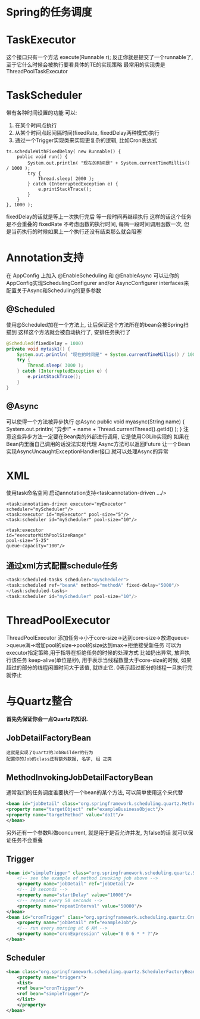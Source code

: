 # Spring的任务调度 #


# TaskExecutor #
这个接口只有一个方法 execute(Runnable r); 反正你就是提交了一个runnable了, 至于它什么时候会被执行要看具体的TE的实现策略
最常用的实现类是 ThreadPoolTaskExecutor


# TaskScheduler #
带有各种时间设置的功能
可以:
1. 在某个时间点执行
2. 从某个时间点起间隔时间(fixedRate, fixedDelay两种模式)执行
3. 通过一个Trigger实现类来实现更复杂的逻辑, 比如Cron表达式
	
```
ts.scheduleWithFixedDelay( new Runnable() {
	public void run() {
		System.out.println( "现在的时间是" + System.currentTimeMillis() / 1000 );
		try {
			Thread.sleep( 2000 );
		} catch (InterruptedException e) {
			e.printStackTrace();
		}
	}
}, 1000 );
```
fixedDelay的话就是等上一次执行完后 等一段时间再继续执行 这样的话这个任务是不会重叠的
fixedRate 不考虑函数的执行时间, 每隔一段时间调用函数一次, 但是当药执行的时候如果上一个执行还没有结束那么就会阻塞

# Annotation支持 #
在 AppConfig 上加入 @EnableScheduling 和 @EnableAsync
可以让你的AppConfig实现SchedulingConfigurer and/or AsyncConfigurer interfaces来配置关于Async和Scheduling的更多参数

## @Scheduled ##
使用@Scheduled加在一个方法上, 让后保证这个方法所在的bean会被Spring扫描到
这样这个方法就会被自动执行了, 安排任务执行了
```java
@Scheduled(fixedDelay = 1000)
private void mytask1() {
	System.out.println( "现在的时间是" + System.currentTimeMillis() / 1000 );
	try {
		Thread.sleep( 3000 );
	} catch (InterruptedException e) {
		e.printStackTrace();
	}
}
```

## @Async ##
可以使得一个方法被异步执行
@Async
public void myasync(String name) {
	System.out.println( "异步!" + name + Thread.currentThread().getId() );
}
注意这些异步方法一定要在Bean类的外部进行调用, 它是使用CGLib实现的
如果在Bean内里面自己调用的话没法实现代理
Async方法可以返回Future
让一个Bean实现AsyncUncaughtExceptionHandler接口
就可以处理Async的异常


# XML #
使用task命名空间
启动annotation支持<task:annotation-driven .../>
```
<task:annotation-driven executor="myExecutor" scheduler="myScheduler"/>
<task:executor id="myExecutor" pool-size="5"/>
<task:scheduler id="myScheduler" pool-size="10"/>
```
```
<task:executor
id="executorWithPoolSizeRange"
pool-size="5-25"
queue-capacity="100"/>
```

## 通过xml方式配置schedule任务 ##
```java
<task:scheduled-tasks scheduler="myScheduler">
<task:scheduled ref="beanA" method="methodA" fixed-delay="5000"/>
</task:scheduled-tasks>
<task:scheduler id="myScheduler" pool-size="10"/>
```


# ThreadPoolExecutor #
ThreadPoolExecutor
添加任务->小于core-size->达到core-size->放进queue->queue满->增加pool的size->pool的size达到max->拒绝接受新任务
可以为executor指定策略,用于指导在拒绝任务的时候的处理方式
比如扔出异常, 放弃执行该任务
keep-alive(单位是秒), 用于表示当线程数量大于core-size的时候, 如果超过的部分的线程闲置时间大于该值, 就终止它.
0表示超过部分的线程一旦执行完就停止


# 与Quartz整合 #
**首先先保证你会一点Quartz的知识.**

## JobDetailFactoryBean ##
	这就是实现了Quartz的JobBuilder的行为
	配置你的Job的class还有额外数据, 名字, 组 之类

## MethodInvokingJobDetailFactoryBean ##	
通常我们的任务调度谁要执行一个bean的某个方法, 可以简单使用这个来代替
```xml
<bean id="jobDetail" class="org.springframework.scheduling.quartz.MethodInvokingJobDetailFactoryBean">
<property name="targetObject" ref="exampleBusinessObject"/>
<property name="targetMethod" value="doIt"/>
</bean>
```
另外还有一个参数叫做concurrent, 就是用于是否允许并发, 为false的话 就可以保证任务不会重叠

## Trigger ##
```xml
<bean id="simpleTrigger" class="org.springframework.scheduling.quartz.SimpleTriggerFactoryBean">
	<!-- see the example of method invoking job above -->
	<property name="jobDetail" ref="jobDetail"/>
	<!-- 10 seconds -->
	<property name="startDelay" value="10000"/>
	<!-- repeat every 50 seconds -->
	<property name="repeatInterval" value="50000"/>
</bean>
<bean id="cronTrigger" class="org.springframework.scheduling.quartz.CronTriggerFactoryBean">
	<property name="jobDetail" ref="exampleJob"/>
	<!-- run every morning at 6 AM -->
	<property name="cronExpression" value="0 0 6 * * ?"/>
</bean>
```

## Scheduler ##
```xml
<bean class="org.springframework.scheduling.quartz.SchedulerFactoryBean">
	<property name="triggers">
	<list>
	<ref bean="cronTrigger"/>
	<ref bean="simpleTrigger"/>
	</list>
	</property>
</bean>
```